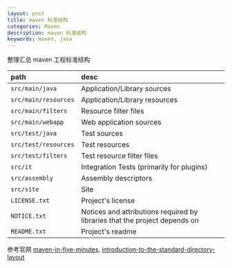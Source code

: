 ```yaml
---
layout: post
title: maven 标准结构
categories: Maven
description: maven 标准结构
keywords: maven, java
---
```


整理汇总 maven 工程标准结构

|  path              | desc |
|:-------------------|:-----------------------------|
| `src/main/java`      | Application/Library sources
| `src/main/resources` | Application/Library resources
| `src/main/filters`   | Resource filter files
| `src/main/webapp`    | Web application sources
| `src/test/java`      | Test sources
| `src/test/resources` | Test resources
| `src/test/filters`   | Test resource filter files
| `src/it`             | Integration Tests (primarily for plugins)
| `src/assembly`       | Assembly descriptors
| `src/site`           | Site
| `LICENSE.txt`        | Project's license
| `NOTICE.txt`         | Notices and attributions required by libraries that the project depends on
| `README.txt`         | Project's readme


参考官网 [maven-in-five-minutes](http://maven.apache.org/guides/getting-started/maven-in-five-minutes.html "maven-in-five-minutes"), [introduction-to-the-standard-directory-layout](http://maven.apache.org/guides/introduction/introduction-to-the-standard-directory-layout.html "introduction-to-the-standard-directory-layout")